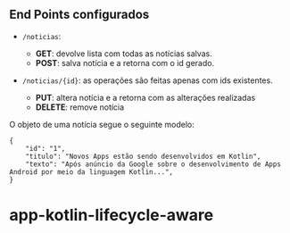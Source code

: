 ## End Points configurados

- `/noticias`:
  - **GET**: devolve lista com todas as notícias salvas.
  - **POST**: salva notícia e a retorna com o id gerado.

- `/noticias/{id}`: as operações são feitas apenas com ids existentes.
  - **PUT**: altera notícia e a retorna com as alterações realizadas
  - **DELETE**: remove notícia

O objeto de uma notícia segue o seguinte modelo:

```
{
    "id": "1",
    "titulo": "Novos Apps estão sendo desenvolvidos em Kotlin",
    "texto": "Após anúncio da Google sobre o desenvolvimento de Apps Android por meio da linguagem Kotlin...",
}
```
# app-kotlin-lifecycle-aware
